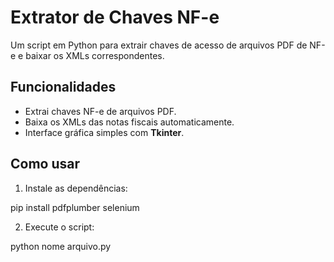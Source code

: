 # Extrator de Chaves NF-e
Um script em Python para extrair chaves de acesso de arquivos PDF de NF-e e baixar os XMLs correspondentes.

## Funcionalidades
- Extrai chaves NF-e de arquivos PDF.
- Baixa os XMLs das notas fiscais automaticamente.
- Interface gráfica simples com **Tkinter**.

## Como usar
1. Instale as dependências:

pip install pdfplumber selenium

2. Execute o script:

python nome arquivo.py


